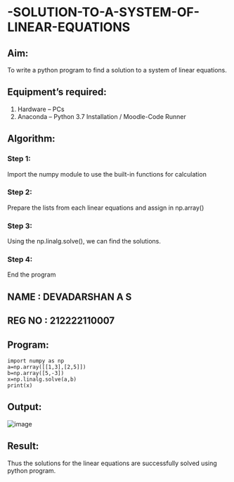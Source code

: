 # -SOLUTION-TO-A-SYSTEM-OF-LINEAR-EQUATIONS
## Aim:
To write a python program to find a solution to a system of linear equations.
## Equipment’s required:
1. 	Hardware – PCs
2. 	Anaconda – Python 3.7 Installation / Moodle-Code Runner
## Algorithm:
### Step 1: 
Import the numpy module to use the built-in functions for calculation
### Step 2: 
Prepare the lists from each linear equations and assign in np.array()
### Step 3: 
Using the np.linalg.solve(), we can find the solutions.
### Step 4: 
End the program
## NAME : DEVADARSHAN A S
## REG NO : 212222110007
## Program:

```
import numpy as np
a=np.array([[1,3],[2,5]])
b=np.array([5,-3])
x=np.linalg.solve(a,b)
print(x)

```

## Output:
![image](https://github.com/DEVADARSHAN2/-SOLUTION-TO-A-SYSTEM-OF-LINEAR-EQUATIONS/assets/119432150/79847047-d17e-4f1c-a2a7-3145f1b3c8cc)


## Result: 
Thus the solutions for the linear equations are successfully solved using python program.

